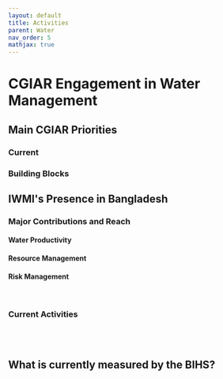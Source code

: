```yaml
---
layout: default
title: Activities
parent: Water
nav_order: 5
mathjax: true
---
```


# CGIAR Engagement in Water Management


## Main CGIAR Priorities
### Current

### Building Blocks


## IWMI's Presence in Bangladesh


### Major Contributions and Reach


#### <b>Water Productivity</b>


#### <b>Resource Management</b>


#### <b>Risk Management</b>


<br>



### Current Activities


<br>
<br>



## What is currently measured by the BIHS?
